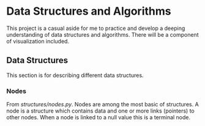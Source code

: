 # Data Structures and Algorithms

This project is a casual aside for me to practice and develop a deeping understanding of data structures and algorithms. There will be a component of visualization included.

## Data Structures

This section is for describing different data structures.

### Nodes

From *structures/nodes.py*.
Nodes are among the most basic of structures. A node is a structure which contains data and one or more links (pointers) to other nodes. When a node is linked to a null value this is a terminal node.